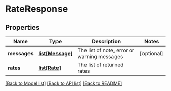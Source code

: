 # RateResponse

## Properties
Name | Type | Description | Notes
------------ | ------------- | ------------- | -------------
**messages** | [**list[Message]**](Message.md) | The list of note, error or warning messages | [optional] 
**rates** | [**list[Rate]**](Rate.md) | The list of returned rates | 

[[Back to Model list]](../README.md#documentation-for-models) [[Back to API list]](../README.md#documentation-for-api-endpoints) [[Back to README]](../README.md)


